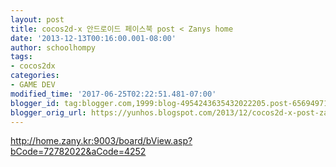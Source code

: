 ```yaml
---
layout: post
title: cocos2d-x 안드로이드 페이스북 post < Zanys home
date: '2013-12-13T00:16:00.001-08:00'
author: schoolhompy
tags:
- cocos2dx
categories:
- GAME DEV
modified_time: '2017-06-25T02:22:51.481-07:00'
blogger_id: tag:blogger.com,1999:blog-4954243635432022205.post-6569497146620400166
blogger_orig_url: https://yunhos.blogspot.com/2013/12/cocos2d-x-post-zanys-home_13.html
---
```


<p><a href="http://home.zany.kr:9003/board/bView.asp?bCode=72782022&amp;aCode=4252">http://home.zany.kr:9003/board/bView.asp?bCode=72782022&amp;aCode=4252</a></p>